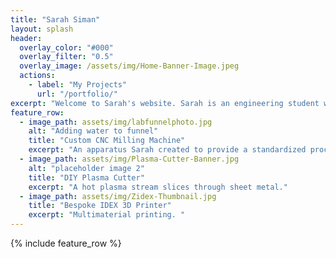 ```yaml
---
title: "Sarah Siman"
layout: splash
header:
  overlay_color: "#000"
  overlay_filter: "0.5"
  overlay_image: /assets/img/Home-Banner-Image.jpeg
  actions:
    - label: "My Projects"
      url: "/portfolio/"
excerpt: "Welcome to Sarah's website. Sarah is an engineering student with a wide variety of passions and interests, evidenced by her unique array of projects."
feature_row:
  - image_path: assets/img/labfunnelphoto.jpg
    alt: "Adding water to funnel"
    title: "Custom CNC Milling Machine"
    excerpt: "An apparatus Sarah created to provide a standardized process in her research project."
  - image_path: assets/img/Plasma-Cutter-Banner.jpg
    alt: "placeholder image 2"
    title: "DIY Plasma Cutter"
    excerpt: "A hot plasma stream slices through sheet metal."
  - image_path: assets/img/Zidex-Thumbnail.jpg
    title: "Bespoke IDEX 3D Printer"
    excerpt: "Multimaterial printing. "
---
```


{% include feature_row %}

